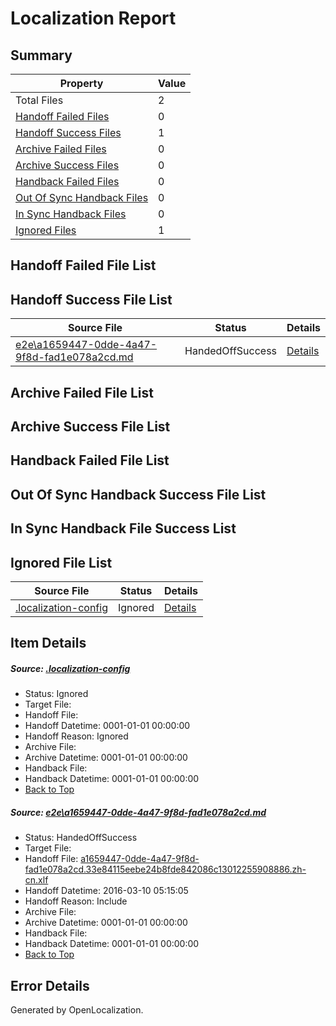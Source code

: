 # <a name='report-top'></a> Localization Report

## Summary
 Property | Value 
 -------- | ----- 
 Total Files | 2
[ Handoff Failed Files ](#handoff-failed-list)| 0
[ Handoff Success Files ](#handoff-success-list)| 1
[ Archive Failed Files ](#archive-failed-list)| 0
[ Archive Success Files ](#archive-success-list)| 0
[ Handback Failed Files ](#handback-failed-list)| 0
[ Out Of Sync Handback Files ](#outofsync-handback-success-list)| 0
[ In Sync Handback Files ](#insync-handback-success-list)| 0
[ Ignored Files ](#ignored-list)| 1

## <a name='handoff-failed-list'></a> Handoff Failed File List

## <a name='handoff-success-list'></a> Handoff Success File List
 Source File | Status | Details 
 ----------- | ------ | ------- 
 [e2e\a1659447-0dde-4a47-9f8d-fad1e078a2cd.md](https://github.com/OpenLocalizationTest/oltest/blob/d8cbe60147a7c8e139588575a22025a925047982/e2e/a1659447-0dde-4a47-9f8d-fad1e078a2cd.md) | HandedOffSuccess | [Details](#288dc454d252bc68d56a917df4bbad71d5b03b561)

## <a name='archive-failed-list'></a> Archive Failed File List

## <a name='archive-success-list'></a> Archive Success File List

## <a name='handback-failed-list'></a> Handback Failed File List

## <a name='outofsync-handback-success-list'></a> Out Of Sync Handback Success File List

## <a name='insync-handback-success-list'></a> In Sync Handback File Success List

## <a name='ignored-list'></a> Ignored File List
 Source File | Status | Details 
 ----------- | ------ | ------- 
 [.localization-config](https://github.com/OpenLocalizationTest/oltest/blob/d8cbe60147a7c8e139588575a22025a925047982/.localization-config) | Ignored | [Details](#66aca4b1c2f43b14ec41e0e427345df94af1d5e10)

## Item Details
##### <a name='66aca4b1c2f43b14ec41e0e427345df94af1d5e10'></a> Source: [.localization-config](https://github.com/OpenLocalizationTest/oltest/blob/d8cbe60147a7c8e139588575a22025a925047982/.localization-config)
* Status: Ignored
* Target File: 
* Handoff File: 
* Handoff Datetime: 0001-01-01 00:00:00
* Handoff Reason: Ignored
* Archive File: 
* Archive Datetime: 0001-01-01 00:00:00
* Handback File: 
* Handback Datetime: 0001-01-01 00:00:00
* [Back to Top](#report-top)

##### <a name='288dc454d252bc68d56a917df4bbad71d5b03b561'></a> Source: [e2e\a1659447-0dde-4a47-9f8d-fad1e078a2cd.md](https://github.com/OpenLocalizationTest/oltest/blob/d8cbe60147a7c8e139588575a22025a925047982/e2e/a1659447-0dde-4a47-9f8d-fad1e078a2cd.md)
* Status: HandedOffSuccess
* Target File: 
* Handoff File: [a1659447-0dde-4a47-9f8d-fad1e078a2cd.33e84115eebe24b8fde842086c13012255908886.zh-cn.xlf](https://github.com/OpenLocalizationTestOrg/olhandoff/blob/0e8945c6ce1eec4313d1d96156b91c94d1965156/ol-handoff/OpenLocalizationTestOrg/oltest.zh-cn/xinjiang/ht/a1659447-0dde-4a47-9f8d-fad1e078a2cd.33e84115eebe24b8fde842086c13012255908886.zh-cn.xlf)
* Handoff Datetime: 2016-03-10 05:15:05
* Handoff Reason: Include
* Archive File: 
* Archive Datetime: 0001-01-01 00:00:00
* Handback File: 
* Handback Datetime: 0001-01-01 00:00:00
* [Back to Top](#report-top)


## Error Details

Generated by OpenLocalization.
